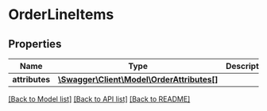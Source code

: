 # OrderLineItems

## Properties
Name | Type | Description | Notes
------------ | ------------- | ------------- | -------------
**attributes** | [**\Swagger\Client\Model\OrderAttributes[]**](OrderAttributes.md) |  | [optional] 

[[Back to Model list]](../README.md#documentation-for-models) [[Back to API list]](../README.md#documentation-for-api-endpoints) [[Back to README]](../README.md)


